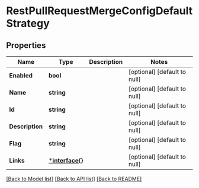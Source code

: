 # RestPullRequestMergeConfigDefaultStrategy

## Properties
Name | Type | Description | Notes
------------ | ------------- | ------------- | -------------
**Enabled** | **bool** |  | [optional] [default to null]
**Name** | **string** |  | [optional] [default to null]
**Id** | **string** |  | [optional] [default to null]
**Description** | **string** |  | [optional] [default to null]
**Flag** | **string** |  | [optional] [default to null]
**Links** | [***interface{}**](interface{}.md) |  | [optional] [default to null]

[[Back to Model list]](../README.md#documentation-for-models) [[Back to API list]](../README.md#documentation-for-api-endpoints) [[Back to README]](../README.md)

